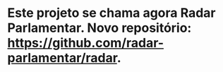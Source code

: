 Este projeto se chama agora Radar Parlamentar.
Novo repositório: https://github.com/radar-parlamentar/radar.
========

